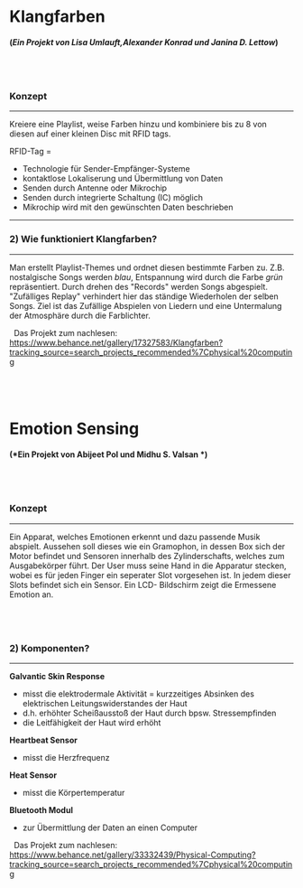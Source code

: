 # Klangfarben
#### (*Ein Projekt von Lisa Umlauft,Alexander Konrad und Janina D. Lettow*)
 &nbsp;
---
### **Konzept**
---
Kreiere eine Playlist, weise Farben hinzu und kombiniere bis zu 8 von diesen auf einer kleinen Disc mit RFID tags.

RFID-Tag =

- Technologie für Sender-Empfänger-Systeme
- kontaktlose Lokaliserung und Übermittlung von Daten
- Senden durch Antenne oder Mikrochip
- Senden durch integrierte Schaltung (IC) möglich
- Mikrochip wird mit den gewünschten Daten beschrieben
 &nbsp;
---
### **2) Wie funktioniert Klangfarben?**
---

Man erstellt Playlist-Themes und ordnet diesen bestimmte Farben zu. Z.B. nostalgische Songs werden *blau*, Entspannung wird durch die Farbe *grün* repräsentiert.
Durch drehen des "Records" werden Songs abgespielt. "Zufälliges Replay" verhindert hier das ständige Wiederholen der selben Songs.
Ziel ist das Zufällige Abspielen von Liedern und eine Untermalung der Atmosphäre durch die Farblichter.

 &nbsp;
Das Projekt zum nachlesen:
<https://www.behance.net/gallery/17327583/Klangfarben?tracking_source=search_projects_recommended%7Cphysical%20computing>

 &nbsp;
---
# Emotion Sensing
#### (*Ein Projekt von Abijeet Pol und Midhu S. Valsan *)
 &nbsp;
---
### **Konzept**
---
Ein Apparat, welches Emotionen erkennt und dazu passende Musik abspielt. Aussehen soll dieses wie ein Gramophon, in dessen Box sich der Motor befindet und Sensoren innerhalb des Zylinderschafts, welches zum Ausgabekörper führt.
Der User muss seine Hand in die Apparatur stecken, wobei es für jeden Finger ein seperater Slot vorgesehen ist. In jedem dieser Slots befindet sich ein Sensor.
Ein LCD- Bildschirm zeigt die Ermessene Emotion an.

 &nbsp;
---
### **2) Komponenten?**
---

 **Galvantic Skin Response**
 - misst die elektrodermale Aktivität = kurzzeitiges Absinken des elektrischen Leitungswiderstandes der Haut
 - d.h. erhöhter Scheißausstoß der Haut durch bpsw. Stressempfinden
 - die Leitfähigkeit der Haut wird erhöht

 **Heartbeat Sensor**
 - misst die Herzfrequenz

 **Heat Sensor**
 - misst die Körpertemperatur


 **Bluetooth Modul**
 - zur Übermittlung der Daten an einen Computer


 &nbsp;
Das Projekt zum nachlesen:
<https://www.behance.net/gallery/33332439/Physical-Computing?tracking_source=search_projects_recommended%7Cphysical%20computing>
